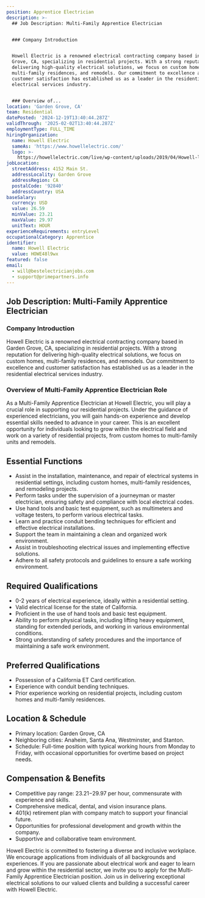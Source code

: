 ```yaml
---
position: Apprentice Electrician
description: >-
  ## Job Description: Multi-Family Apprentice Electrician


  ### Company Introduction


  Howell Electric is a renowned electrical contracting company based in Garden
  Grove, CA, specializing in residential projects. With a strong reputation for
  delivering high-quality electrical solutions, we focus on custom homes,
  multi-family residences, and remodels. Our commitment to excellence and
  customer satisfaction has established us as a leader in the residential
  electrical services industry.


  ### Overview of...
location: 'Garden Grove, CA'
team: Residential
datePosted: '2024-12-19T13:40:44.287Z'
validThrough: '2025-02-02T13:40:44.287Z'
employmentType: FULL_TIME
hiringOrganization:
  name: Howell Electric
  sameAs: 'https://www.howellelectric.com/'
  logo: >-
    https://howellelectric.com/live/wp-content/uploads/2019/04/Howell-logo-img.png
jobLocation:
  streetAddress: 4152 Main St.
  addressLocality: Garden Grove
  addressRegion: CA
  postalCode: '92840'
  addressCountry: USA
baseSalary:
  currency: USD
  value: 26.59
  minValue: 23.21
  maxValue: 29.97
  unitText: HOUR
experienceRequirements: entryLevel
occupationalCategory: Apprentice
identifier:
  name: Howell Electric
  value: HOWE48l9wx
featured: false
email:
  - will@bestelectricianjobs.com
  - support@primepartners.info
---
```




## Job Description: Multi-Family Apprentice Electrician

### Company Introduction

Howell Electric is a renowned electrical contracting company based in Garden Grove, CA, specializing in residential projects. With a strong reputation for delivering high-quality electrical solutions, we focus on custom homes, multi-family residences, and remodels. Our commitment to excellence and customer satisfaction has established us as a leader in the residential electrical services industry.

### Overview of Multi-Family Apprentice Electrician Role

As a Multi-Family Apprentice Electrician at Howell Electric, you will play a crucial role in supporting our residential projects. Under the guidance of experienced electricians, you will gain hands-on experience and develop essential skills needed to advance in your career. This is an excellent opportunity for individuals looking to grow within the electrical field and work on a variety of residential projects, from custom homes to multi-family units and remodels.

## Essential Functions

- Assist in the installation, maintenance, and repair of electrical systems in residential settings, including custom homes, multi-family residences, and remodeling projects.
- Perform tasks under the supervision of a journeyman or master electrician, ensuring safety and compliance with local electrical codes.
- Use hand tools and basic test equipment, such as multimeters and voltage testers, to perform various electrical tasks.
- Learn and practice conduit bending techniques for efficient and effective electrical installations.
- Support the team in maintaining a clean and organized work environment.
- Assist in troubleshooting electrical issues and implementing effective solutions.
- Adhere to all safety protocols and guidelines to ensure a safe working environment.

## Required Qualifications

- 0-2 years of electrical experience, ideally within a residential setting.
- Valid electrical license for the state of California.
- Proficient in the use of hand tools and basic test equipment.
- Ability to perform physical tasks, including lifting heavy equipment, standing for extended periods, and working in various environmental conditions.
- Strong understanding of safety procedures and the importance of maintaining a safe work environment.

## Preferred Qualifications

- Possession of a California ET Card certification.
- Experience with conduit bending techniques.
- Prior experience working on residential projects, including custom homes and multi-family residences.

## Location & Schedule

- Primary location: Garden Grove, CA
- Neighboring cities: Anaheim, Santa Ana, Westminster, and Stanton.
- Schedule: Full-time position with typical working hours from Monday to Friday, with occasional opportunities for overtime based on project needs.

## Compensation & Benefits

- Competitive pay range: $23.21-$29.97 per hour, commensurate with experience and skills.
- Comprehensive medical, dental, and vision insurance plans.
- 401(k) retirement plan with company match to support your financial future.
- Opportunities for professional development and growth within the company.
- Supportive and collaborative team environment.

Howell Electric is committed to fostering a diverse and inclusive workplace. We encourage applications from individuals of all backgrounds and experiences. If you are passionate about electrical work and eager to learn and grow within the residential sector, we invite you to apply for the Multi-Family Apprentice Electrician position. Join us in delivering exceptional electrical solutions to our valued clients and building a successful career with Howell Electric.
